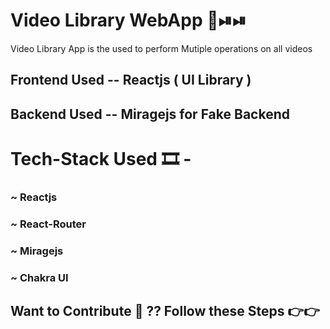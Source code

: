 # Video Library WebApp 🔳⏯⏯
 Video Library App is the used to perform Mutiple  operations on all videos  

 <h2>  Frontend Used -- Reactjs (  UI  Library ) </h2> 
 <h2>  Backend Used  -- Miragejs for Fake Backend </h2> 

 # Tech-Stack  Used 🎞 -
 <h3> ~ Reactjs  </h3>
 <h3> ~ React-Router </h3>
 <h3> ~ Miragejs  </h3>
 <h3> ~ Chakra UI  </h3>
 
## Want to Contribute 👀 ??   Follow these Steps 👉👉
